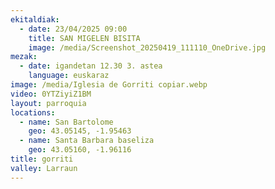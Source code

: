 ```yaml
---
ekitaldiak:
  - date: 23/04/2025 09:00
    title: SAN MIGELEN BISITA
    image: /media/Screenshot_20250419_111110_OneDrive.jpg
mezak:
  - date: igandetan 12.30 3. astea
    language: euskaraz
image: /media/Iglesia de Gorriti copiar.webp
video: 0YTZiyiZ1BM
layout: parroquia
locations:
  - name: San Bartolome
    geo: 43.05145, -1.95463
  - name: Santa Barbara baseliza
    geo: 43.05160, -1.96116
title: gorriti
valley: Larraun
---
```

